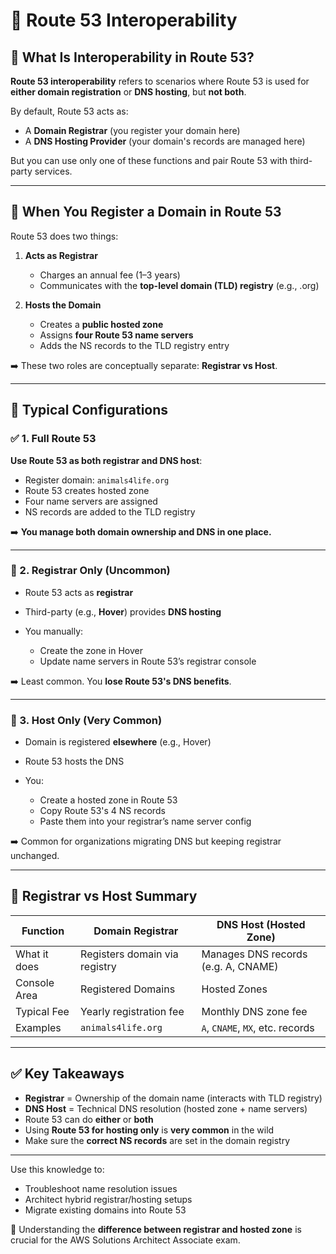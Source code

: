 # 📡 Route 53 Interoperability

## 🧩 What Is Interoperability in Route 53?

**Route 53 interoperability** refers to scenarios where Route 53 is used for **either domain registration** or **DNS hosting**, but **not both**.

By default, Route 53 acts as:

- A **Domain Registrar** (you register your domain here)
- A **DNS Hosting Provider** (your domain's records are managed here)

But you can use only one of these functions and pair Route 53 with third-party services.

---

## 🔄 When You Register a Domain in Route 53

Route 53 does two things:

1. **Acts as Registrar**

   - Charges an annual fee (1–3 years)
   - Communicates with the **top-level domain (TLD) registry** (e.g., .org)

2. **Hosts the Domain**

   - Creates a **public hosted zone**
   - Assigns **four Route 53 name servers**
   - Adds the NS records to the TLD registry entry

➡️ These two roles are conceptually separate: **Registrar vs Host**.

---

## 🧱 Typical Configurations

### ✅ 1. Full Route 53

**Use Route 53 as both registrar and DNS host**:

- Register domain: `animals4life.org`
- Route 53 creates hosted zone
- Four name servers are assigned
- NS records are added to the TLD registry

➡️ **You manage both domain ownership and DNS in one place.**

---

### 🔁 2. Registrar Only (Uncommon)

- Route 53 acts as **registrar**
- Third-party (e.g., **Hover**) provides **DNS hosting**
- You manually:

  - Create the zone in Hover
  - Update name servers in Route 53’s registrar console

➡️ Least common. You **lose Route 53's DNS benefits**.

---

### 🔁 3. Host Only (Very Common)

- Domain is registered **elsewhere** (e.g., Hover)
- Route 53 hosts the DNS
- You:

  - Create a hosted zone in Route 53
  - Copy Route 53's 4 NS records
  - Paste them into your registrar’s name server config

➡️ Common for organizations migrating DNS but keeping registrar unchanged.

---

## 🔄 Registrar vs Host Summary

| Function     | Domain Registrar              | DNS Host (Hosted Zone)              |
| ------------ | ----------------------------- | ----------------------------------- |
| What it does | Registers domain via registry | Manages DNS records (e.g. A, CNAME) |
| Console Area | Registered Domains            | Hosted Zones                        |
| Typical Fee  | Yearly registration fee       | Monthly DNS zone fee                |
| Examples     | `animals4life.org`            | `A`, `CNAME`, `MX`, etc. records    |

---

## ✅ Key Takeaways

- **Registrar** = Ownership of the domain name (interacts with TLD registry)
- **DNS Host** = Technical DNS resolution (hosted zone + name servers)
- Route 53 can do **either** or **both**
- Using **Route 53 for hosting only** is **very common** in the wild
- Make sure the **correct NS records** are set in the domain registry

---

Use this knowledge to:

- Troubleshoot name resolution issues
- Architect hybrid registrar/hosting setups
- Migrate existing domains into Route 53

🎯 Understanding the **difference between registrar and hosted zone** is crucial for the AWS Solutions Architect Associate exam.
